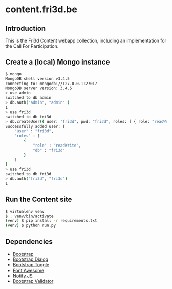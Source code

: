 # content.fri3d.be

## Introduction

This is the Fri3d Content webapp collection, including an implementation for the Call For Participation.

## Create a (local) Mongo instance

```bash
$ mongo
MongoDB shell version v3.4.5
connecting to: mongodb://127.0.0.1:27017
MongoDB server version: 3.4.5
> use admin
switched to db admin
> db.auth("admin", "admin" )
1
> use fri3d
switched to db fri3d
> db.createUser({ user: "fri3d", pwd: "fri3d", roles: [ { role: "readWrite", db: "fri3d" }] } )
Successfully added user: {
	"user" : "fri3d",
	"roles" : [
		{
			"role" : "readWrite",
			"db" : "fri3d"
		}
	]
}
> use fri3d
switched to db fri3d
> db.auth("fri3d", "fri3d")
1
```

## Run the Content site 

```bash
$ virtualenv venv
$ . venv/bin/activate
(venv) $ pip install -r requirements.txt
(venv) $ python run.py
```

## Dependencies

* [Bootstrap](http://getbootstrap.com)
* [Bootstrap Dialog](https://nakupanda.github.io/bootstrap3-dialog/)
* [Bootstrap Toggle](http://www.bootstraptoggle.com)
* [Font Awesome](http://fontawesome.io)
* [Notify JS](https://notifyjs.com)
* [Bootstrap Validator](http://1000hz.github.io/bootstrap-validator/)
